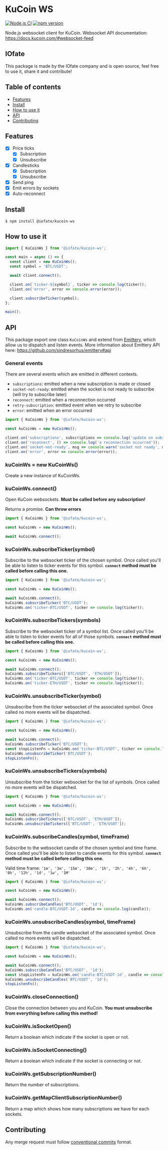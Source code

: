 # KuCoin WS

[![Node.js CI](https://github.com/IOfate/kucoin-ws/actions/workflows/node.js.yml/badge.svg?branch=main)](https://github.com/IOfate/kucoin-ws/actions/workflows/node.js.yml)
[![npm version](https://img.shields.io/npm/v/@iofate/kucoin-ws)](https://www.npmjs.com/package/@iofate/kucoin-ws)

Node.js websocket client for KuCoin.
Websocket API documentation: https://docs.kucoin.com/#websocket-feed

## IOfate

This package is made by the IOfate company and is open source, feel free to use it, share it and contribute!

## Table of contents

- [Features](#features)
- [Install](#install)
- [How to use it](#how-to-use-it)
- [API](#api)
- [Contributing](#contributing)

## Features

- [x] Price ticks
  - [x] Subscription
  - [x] Unsubscribe
- [x] Candlesticks
  - [x] Subscription
  - [x] Unsubscribe
- [x] Send ping
- [x] Emit errors by sockets
- [x] Auto-reconnect

## Install

```
$ npm install @iofate/kucoin-ws
```

## How to use it

```js
import { KuCoinWs } from '@iofate/kucoin-ws';

const main = async () => {
  const client = new KuCoinWs();
  const symbol = 'BTC/USDT';

  await client.connect();

  client.on(`ticker-${symbol}`, ticker => console.log(ticker));
  client.on('error', error => console.error(error));

  client.subscribeTicker(symbol);
};

main();
```

## API

This package export one class `KuCoinWs` and extend from [Emittery](https://www.npmjs.com/package/emittery), which allow us to dispatch and listen events.
More information about Emittery API here: https://github.com/sindresorhus/emittery#api

### General events

There are several events which are emitted in different contexts.

- `subscriptions`: emitted when a new subscription is made or closed
- `socket-not-ready`: emitted when the socket is not ready to subscribe (will try to subscribe later)
- `reconnect`: emitted when a reconnection occurred
- `retry-subscription`: emitted event when we retry to subscribe
- `error`: emitted when an error occurred

```js
import { KuCoinWs } from '@iofate/kucoin-ws';

const kuCoinWs = new KuCoinWs();

client.on('subscriptions', subscriptions => console.log('update on subscriptions', subscriptions));
client.on('reconnect', () => console.log('a reconnection occurred'));
client.on('socket-not-ready', msg => console.warn('socket not ready', msg));
client.on('error', error => console.error(error));
```

### kuCoinWs = new KuCoinWs()

Create a new instance of KuCoinWs.

### kuCoinWs.connect()

Open KuCoin websockets. **Must be called before any subscription!**

Returns a promise. **Can throw errors**

```js
import { KuCoinWs } from '@iofate/kucoin-ws';

const kuCoinWs = new KuCoinWs();

await kuCoinWs.connect();
```

### kuCoinWs.subscribeTicker(symbol)

Subscribe to the websocket ticker of the chosen symbol.
Once called you'll be able to listen to ticker events for this symbol.
**`connect` method must be called before calling this one.**

```js
import { KuCoinWs } from '@iofate/kucoin-ws';

const kuCoinWs = new KuCoinWs();

await kuCoinWs.connect();
kuCoinWs.subscribeTicker('BTC/USDT');
kuCoinWs.on('ticker-BTC/USDT', ticker => console.log(ticker));
```

### kuCoinWs.subscribeTickers(symbols)

Subscribe to the websocket ticker of a symbol list.
Once called you'll be able to listen to ticker events for all of those symbols.
**`connect` method must be called before calling this one.**

```js
import { KuCoinWs } from '@iofate/kucoin-ws';

const kuCoinWs = new KuCoinWs();

await kuCoinWs.connect();
kuCoinWs.subscribeTickers(['BTC/USDT', 'ETH/USDT']);
kuCoinWs.on('ticker-BTC/USDT', ticker => console.log(ticker));
kuCoinWs.on('ticker-ETH/USDT', ticker => console.log(ticker));
```

### kuCoinWs.unsubscribeTicker(symbol)

Unsubscribe from the ticker websocket of the associated symbol.
Once called no more events will be dispatched.

```js
import { KuCoinWs } from '@iofate/kucoin-ws';

const kuCoinWs = new KuCoinWs();

await kuCoinWs.connect();
kuCoinWs.subscribeTicker('BTC/USDT');
const stopListenFn = kuCoinWs.on('ticker-BTC/USDT', ticker => console.log(ticker));
kuCoinWs.unsubscribeTicker('BTC/USDT');
stopListenFn();
```

### kuCoinWs.unsubscribeTickers(symbols)

Unsubscribe from the ticker websocket for the list of symbols.
Once called no more events will be dispatched.

```js
import { KuCoinWs } from '@iofate/kucoin-ws';

const kuCoinWs = new KuCoinWs();

await kuCoinWs.connect();
kuCoinWs.subscribeTickers(['BTC/USDT', 'ETH/USDT']);
kuCoinWs.unsubscribeTickers(['BTC/USDT', 'ETH/USDT']);
```

### kuCoinWs.subscribeCandles(symbol, timeFrame)

Subscribe to the websocket candle of the chosen symbol and time frame.
Once called you'll be able to listen to candle events for this symbol.
**`connect` method must be called before calling this one.**

Valid time frame: `'1m', '3m', '15m', '30m', '1h', '2h', '4h', '6h', '8h', '12h', '1d', '1w', '1M'`

```js
import { KuCoinWs } from '@iofate/kucoin-ws';

const kuCoinWs = new KuCoinWs();

await kuCoinWs.connect();
kuCoinWs.subscribeCandles('BTC/USDT', '1d');
kuCoinWs.on('candle-BTC/USDT-1d', candle => console.log(candle));
```

### kuCoinWs.unsubscribeCandles(symbol, timeFrame)

Unsubscribe from the candle websocket of the associated symbol.
Once called no more events will be dispatched.

```js
import { KuCoinWs } from '@iofate/kucoin-ws';

const kuCoinWs = new KuCoinWs();

await kuCoinWs.connect();
kuCoinWs.subscribeCandles('BTC/USDT', '1d');
const stopListenFn = kuCoinWs.on('candle-BTC/USDT-1d', candle => console.log(candle));
kuCoinWs.unsubscribeCandles('BTC/USDT', '1d');
stopListenFn();
```

### kuCoinWs.closeConnection()

Close the connection between you and KuCoin.
**You must unsubscribe from everything before calling this method!**

### kuCoinWs.isSocketOpen()

Return a boolean which indicate if the socket is open or not.

### kuCoinWs.isSocketConnecting()

Return a boolean which indicate if the socket is connecting or not.

### kuCoinWs.getSubscriptionNumber()

Return the number of subscriptions.

### kuCoinWs.getMapClientSubscriptionNumber()

Return a map which shows how many subscriptions we have for each sockets.

## Contributing

Any merge request must follow [conventional commits](https://conventionalcommits.org/) format.
